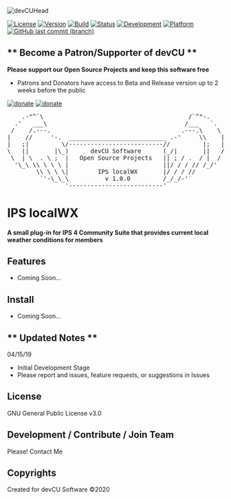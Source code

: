 ![devCUHead](https://www.devcu.com/mediasrc/github-banner.png?V=1.0)

[![License](https://img.shields.io/badge/License-GNUv3-blue.svg)](https://github.com/WXdisco/IPS-localWX/blob/master/LICENSE)
[![Version](https://img.shields.io/badge/Version-1.0.0-ff69b4.svg)](https://www.devcu.com/devcu-tracker/)
[![Build](https://img.shields.io/badge/Build-Beta-yellow.svg)](https://www.devcu.com/devcu-tracker/)
[![Status](https://img.shields.io/badge/Status-NA-critical.svg)](https://www.devcu.com/devcu-tracker/)
[![Development](https://img.shields.io/badge/Development-Active-success.svg)](https://www.devcu.com/devcu-tracker/)
[![Platform](https://img.shields.io/badge/Platform-IPS4.4+-blue.svg)](https://www.devcu.com/devcu-tracker/)
[![GitHub last commit (branch)](https://img.shields.io/github/last-commit/WXdisco/IPS-localWX/master.svg)](https://www.devcu.com/devcu-tracker/)

## ** Become a Patron/Supporter of devCU **
	
**Please support our Open Source Projects and keep this software free**

- Patrons and Donators have access to Beta and Release version up to 2 weeks before the public

[![donate](https://www.devcu.com/mediasrc/patronize_devcu.png)](https://www.patreon.com/devcu/) [![donate](https://www.devcu.com/mediasrc/support_devcu.png?v=1)](https://www.devcu.com/clients/donations/)

    
<pre>
    .-"^`\                                        /`^"-.
  .'   ___\                                      /___   `.
 /    /.---.                                    .---.\    \
|    //     '-.  ___________________________ .-'     \\    |
|   ;|         \/--------------------------//         |;   |
\   ||       |\_)      devCU Software      (_/|       ||   /
 \  | \  . \ ;  |   Open Source Projects   || ; / .  / |  /
  '\_\ \\ \ \ \ |                          ||/ / / // /_/'
        \\ \ \ \|        IPS localWX       |/ / / //
         `'-\_\_\          v 1.0.0         /_/_/-'`
                '--------------------------'
</pre>

# IPS localWX

#### A small plug-in for IPS 4 Community Suite that provides current local weather conditions for members

## Features

- Coming Soon...

## Install

- Coming Soon...

## ** Updated Notes **

04/15/19

- Initial Development Stage
- Please report and issues, feature requests, or suggestions in Issues


## License

GNU General Public License v3.0

## Development / Contribute / Join Team

Please! Contact Me

## Copyrights

Created for devCU Software ©2020
